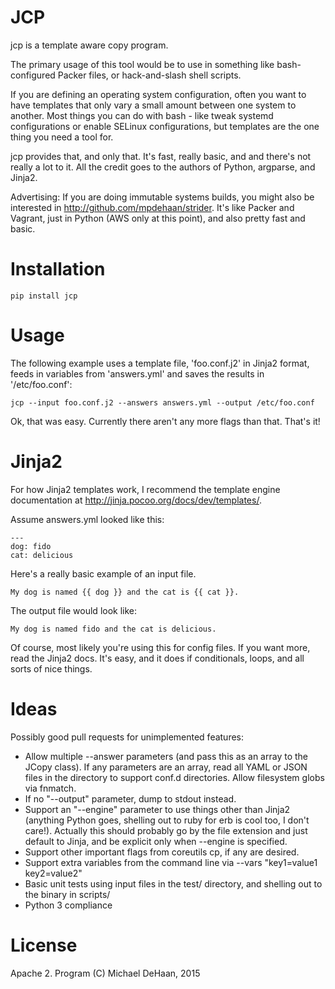 JCP
=====

jcp is a template aware copy program.

The primary usage of this tool would be to use in something like bash-configured Packer files, or hack-and-slash
shell scripts.  

If you are defining an operating system configuration, often you want to have templates that only vary a
small amount between one system to another.  Most things you can do with bash - like tweak systemd configurations or
enable SELinux configurations, but templates are the one thing you need a tool for.

jcp provides that, and only that.  It's fast, really basic, and and there's not really a lot to it.
All the credit goes to the authors of Python, argparse, and Jinja2.

Advertising: If you are doing immutable systems builds, you might also be interested in http://github.com/mpdehaan/strider.
It's like Packer and Vagrant, just in Python (AWS only at this point), and also pretty fast and basic.

Installation
============

    pip install jcp

Usage
=====

The following example uses a template file, 'foo.conf.j2' in Jinja2 format, feeds in variables from 'answers.yml' and
saves the results in '/etc/foo.conf':

    jcp --input foo.conf.j2 --answers answers.yml --output /etc/foo.conf

Ok, that was easy.  Currently there aren't any more flags than that.  That's it!

Jinja2
======

For how Jinja2 templates work, I recommend the template engine documentation at http://jinja.pocoo.org/docs/dev/templates/.

Assume answers.yml looked like this:

    ---
    dog: fido
    cat: delicious

Here's a really basic example of an input file.

    My dog is named {{ dog }} and the cat is {{ cat }}.
    
The output file would look like:

    My dog is named fido and the cat is delicious.
    
Of course, most likely  you're using this for config files. If you want more, read the Jinja2 docs.  It's easy, and it does
if conditionals, loops, and all sorts of nice things.
    
Ideas
=====

Possibly good pull requests for unimplemented features:

   * Allow multiple --answer parameters (and pass this as an array to the JCopy class).  If any parameters are an array, read all YAML or JSON files in the directory to support conf.d directories.  Allow filesystem globs via fnmatch.
   * If no "--output" parameter, dump to stdout instead.
   * Support an "--engine" parameter to use things other than Jinja2 (anything Python goes, shelling out to ruby for erb is cool too, I don't care!).  Actually this should probably go by the file extension and just default to Jinja, and be explicit only when --engine is specified.
   * Support other important flags from coreutils cp, if any are desired.
   * Support extra variables from the command line via --vars "key1=value1 key2=value2"
   * Basic unit tests using input files in the test/ directory, and shelling out to the binary in scripts/
   * Python 3 compliance

License
=======

Apache 2.  Program (C) Michael DeHaan, 2015
